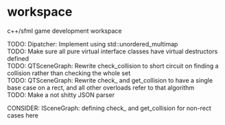 # workspace
c++/sfml game development workspace

TODO: Dipatcher: Implement using std::unordered_multimap  
TODO: Make sure all pure virtual interface classes have virtual destructors defined  
TODO: QTSceneGraph: Rewrite check_collision to short circuit on finding a collision rather than checking the whole set  
TODO: QTSceneGraph: Rewrite check_ and get_collision to have a single base case on a rect, and all other overloads refer to that algorithm  
TODO: Make a not shitty JSON parser  
  
CONSIDER: ISceneGraph: defining check_ and get_collision for non-rect cases here  